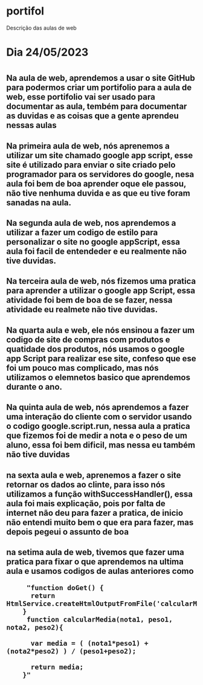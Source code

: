 # portifol
Descrição das aulas de web

<h1> Dia 24/05/2023 <h1>
  
  <h2> Na aula de web, aprendemos a usar o site GitHub para podermos criar um portifolio para a aula de web, esse portifolio vai ser usado para documentar as aula, tembém para documentar as duvidas e as coisas que a gente aprendeu nessas aulas <h2>
    <h2> Na primeira aula de web, nós aprenemos a utilizar um site chamado google app script, esse site é utilizado para enviar o site criado pelo programador para os servidores do google, nesa aula foi bem de boa aprender oque ele passou, não tive nenhuma duvida e as que eu tive foram sanadas na aula. <h2>
      <h2> Na segunda aula de web, nos aprendemos a utilizar a fazer um codigo de estilo para personalizar o site no google appScript, essa aula foi facil de entendeder e eu realmente não tive duvidas. <h2>
      <h2> Na terceira aula de web, nós fizemos uma pratica para aprender a utilizar o google app Script, essa atividade foi bem de boa de se fazer, nessa atividade eu realmete não tive duvidas. <h2>
    <h2> Na quarta aula e web, ele nós ensinou a fazer um codigo de site de compras com produtos e quatidade dos produtos, nós usamos o google app Script para realizar ese site, confeso que ese foi um pouco mas complicado, mas nós utilizamos o elemnetos basico que aprendemos durante o ano. <h2>
    <h2> Na quinta aula de web, nós aprendemos a fazer uma interação do cliente com o servidor usando o codigo google.script.run, nessa aula a pratica que fizemos foi de medir a nota e o peso de um aluno, essa foi bem dificil, mas nessa eu também não tive duvidas<h2>
     <h2> na sexta aula e web, aprenemos a fazer o site retornar os dados ao clinte, para isso nós utilizamos a função withSuccessHandler(), essa aula foi mais explicação, pois por falta de internet não deu para fazer a pratica, de inicio não entendi muito bem o que era para fazer, mas depois pegeui o assunto de boa <h2>
       <h2> na setima aula de web, tivemos que fazer uma pratica para fixar o que aprendemos na ultima aula e usamos codigos de aulas anteriores como
         
         "function doGet() {
          return HtmlService.createHtmlOutputFromFile('calcularMedia')
        } 
         function calcularMedia(nota1, peso1, nota2, peso2){
         
          var media = ( (nota1*peso1) + (nota2*peso2) ) / (peso1+peso2);
         
          return media;
        }"
  
  
